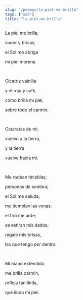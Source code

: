 ```yaml
---
slug: "/poemas/la-piel-me-brilla"
tags: ["sad"]
title: "la-piel-me-brilla"
---
```

La piel me brilla;

sudor y brisas;

el Sol me abriga

mi piel morena.

&nbsp;

Cicatriz vainilla

y el rojo y café,

cómo brilla mi piel,

sobre todo el carmín.

&nbsp;

Cataratas de mí;

vuelvo a la tierra,

y la tierra

vuelve hacia mí.

&nbsp;

Me rodean tinieblas;

personas de sombra;

el Sol me saluda;

me tiemblan las venas;

el frío me arde;

se estiran mis dedos;

regalo mis brisas,

las que tengo por dentro.

&nbsp;

Mi mano extendida

me brilla carmín,

refleja tan linda,

qué linda mi piel.